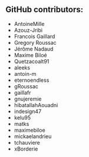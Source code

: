 GitHub contributors:
--------------------------------
 - AntoineMille
 - Azouz-Jribi
 - Francois Gaillard
 - Gregory Roussac
 - Jérôme Nadaud
 - Maxime Biloé
 - Quetzacoalt91
 - aleeks
 - antoin-m
 - eternoendless
 - gRoussac
 - gaillafr
 - gnujeremie
 - hibatallahAouadni
 - indesign47
 - kelu95
 - matks
 - maximebiloe
 - mickaelandrieu
 - tchauviere
 - xBorderie
